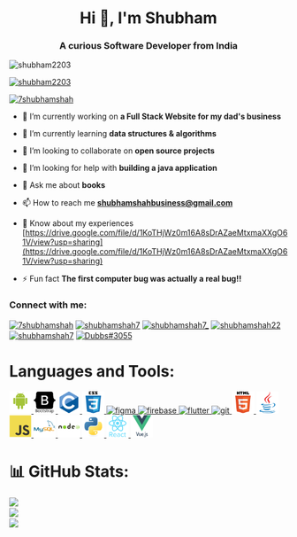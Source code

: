 <h1 align="center">Hi 👋, I'm Shubham</h1>
<h3 align="center">A curious Software Developer from India</h3>

<p align="left"> <img src="https://komarev.com/ghpvc/?username=shubham2203&label=Profile%20views&color=0e75b6&style=flat" alt="shubham2203" /> </p>

<p align="left"> <a href="https://github.com/ryo-ma/github-profile-trophy"><img src="https://github-profile-trophy.vercel.app/?username=shubham2203" alt="shubham2203" /></a> </p>

<p align="left"> <a href="https://twitter.com/7shubhamshah" target="blank"><img src="https://img.shields.io/twitter/follow/7shubhamshah?logo=twitter&style=for-the-badge" alt="7shubhamshah" /></a> </p>

- 🔭 I’m currently working on **a Full Stack Website for my dad's business**

- 🌱 I’m currently learning **data structures & algorithms**

- 👯 I’m looking to collaborate on **open source projects**

- 🤝 I’m looking for help with **building a java application**

- 💬 Ask me about **books**

- 📫 How to reach me **shubhamshahbusiness@gmail.com**

- 📄 Know about my experiences [https://drive.google.com/file/d/1KoTHjWz0m16A8sDrAZaeMtxmaXXgO61V/view?usp=sharing](https://drive.google.com/file/d/1KoTHjWz0m16A8sDrAZaeMtxmaXXgO61V/view?usp=sharing)

- ⚡ Fun fact **The first computer bug was actually a real bug!!**

<h3 align="left">Connect with me:</h3>
<p align="left">
<a href="https://twitter.com/7shubhamshah" target="blank"><img align="center" src="https://raw.githubusercontent.com/rahuldkjain/github-profile-readme-generator/master/src/images/icons/Social/twitter.svg" alt="7shubhamshah" height="30" width="40" /></a>
<a href="https://linkedin.com/in/shubhamshah7" target="blank"><img align="center" src="https://raw.githubusercontent.com/rahuldkjain/github-profile-readme-generator/master/src/images/icons/Social/linked-in-alt.svg" alt="shubhamshah7" height="30" width="40" /></a>
<a href="https://instagram.com/shubhamshah7_" target="blank"><img align="center" src="https://raw.githubusercontent.com/rahuldkjain/github-profile-readme-generator/master/src/images/icons/Social/instagram.svg" alt="shubhamshah7_" height="30" width="40" /></a>
<a href="https://www.codechef.com/users/shubhamshah22" target="blank"><img align="center" src="https://cdn.jsdelivr.net/npm/simple-icons@3.1.0/icons/codechef.svg" alt="shubhamshah22" height="30" width="40" /></a>
<a href="https://www.leetcode.com/shubhamshah7" target="blank"><img align="center" src="https://raw.githubusercontent.com/rahuldkjain/github-profile-readme-generator/master/src/images/icons/Social/leet-code.svg" alt="shubhamshah7" height="30" width="40" /></a>
<a href="https://discord.gg/Dubbs#3055" target="blank"><img align="center" src="https://raw.githubusercontent.com/rahuldkjain/github-profile-readme-generator/master/src/images/icons/Social/discord.svg" alt="Dubbs#3055" height="30" width="40" /></a>
</p>

<h1 align="left">Languages and Tools:</h1>
<p align="left"> <a href="https://developer.android.com" target="_blank" rel="noreferrer"> <img src="https://raw.githubusercontent.com/devicons/devicon/master/icons/android/android-original-wordmark.svg" alt="android" width="40" height="40"/> </a> <a href="https://getbootstrap.com" target="_blank" rel="noreferrer"> <img src="https://raw.githubusercontent.com/devicons/devicon/master/icons/bootstrap/bootstrap-plain-wordmark.svg" alt="bootstrap" width="40" height="40"/> </a> <a href="https://www.cprogramming.com/" target="_blank" rel="noreferrer"> <img src="https://raw.githubusercontent.com/devicons/devicon/master/icons/c/c-original.svg" alt="c" width="40" height="40"/> </a> <a href="https://www.w3schools.com/css/" target="_blank" rel="noreferrer"> <img src="https://raw.githubusercontent.com/devicons/devicon/master/icons/css3/css3-original-wordmark.svg" alt="css3" width="40" height="40"/> </a> <a href="https://www.figma.com/" target="_blank" rel="noreferrer"> <img src="https://www.vectorlogo.zone/logos/figma/figma-icon.svg" alt="figma" width="40" height="40"/> </a> <a href="https://firebase.google.com/" target="_blank" rel="noreferrer"> <img src="https://www.vectorlogo.zone/logos/firebase/firebase-icon.svg" alt="firebase" width="40" height="40"/> </a> <a href="https://flutter.dev" target="_blank" rel="noreferrer"> <img src="https://www.vectorlogo.zone/logos/flutterio/flutterio-icon.svg" alt="flutter" width="40" height="40"/> </a> <a href="https://git-scm.com/" target="_blank" rel="noreferrer"> <img src="https://www.vectorlogo.zone/logos/git-scm/git-scm-icon.svg" alt="git" width="40" height="40"/> </a> <a href="https://www.w3.org/html/" target="_blank" rel="noreferrer"> <img src="https://raw.githubusercontent.com/devicons/devicon/master/icons/html5/html5-original-wordmark.svg" alt="html5" width="40" height="40"/> </a> <a href="https://www.java.com" target="_blank" rel="noreferrer"> <img src="https://raw.githubusercontent.com/devicons/devicon/master/icons/java/java-original.svg" alt="java" width="40" height="40"/> </a> <a href="https://developer.mozilla.org/en-US/docs/Web/JavaScript" target="_blank" rel="noreferrer"> <img src="https://raw.githubusercontent.com/devicons/devicon/master/icons/javascript/javascript-original.svg" alt="javascript" width="40" height="40"/> </a> <a href="https://www.mysql.com/" target="_blank" rel="noreferrer"> <img src="https://raw.githubusercontent.com/devicons/devicon/master/icons/mysql/mysql-original-wordmark.svg" alt="mysql" width="40" height="40"/> </a> <a href="https://nodejs.org" target="_blank" rel="noreferrer"> <img src="https://raw.githubusercontent.com/devicons/devicon/master/icons/nodejs/nodejs-original-wordmark.svg" alt="nodejs" width="40" height="40"/> </a> <a href="https://www.python.org" target="_blank" rel="noreferrer"> <img src="https://raw.githubusercontent.com/devicons/devicon/master/icons/python/python-original.svg" alt="python" width="40" height="40"/> </a> <a href="https://reactjs.org/" target="_blank" rel="noreferrer"> <img src="https://raw.githubusercontent.com/devicons/devicon/master/icons/react/react-original-wordmark.svg" alt="react" width="40" height="40"/> </a> <a href="https://vuejs.org/" target="_blank" rel="noreferrer"> <img src="https://raw.githubusercontent.com/devicons/devicon/master/icons/vuejs/vuejs-original-wordmark.svg" alt="vuejs" width="40" height="40"/> </a> </p>

# 📊 GitHub Stats:
![](https://github-readme-stats.vercel.app/api?username=shubham2203&theme=vision-friendly-dark&hide_border=true&include_all_commits=true&count_private=true)<br/>
![](https://github-readme-streak-stats.herokuapp.com/?user=shubham2203&theme=vision-friendly-dark&hide_border=true)<br/>
![](https://github-readme-stats.vercel.app/api/top-langs/?username=shubham2203&theme=vision-friendly-dark&hide_border=true&include_all_commits=true&count_private=true&layout=compact)
